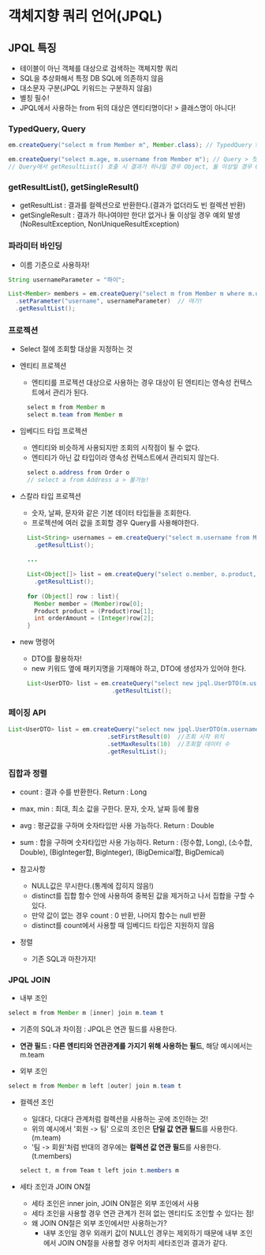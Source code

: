 객체지향 쿼리 언어(JPQL)
==========================

## JPQL 특징
- 테이블이 아닌 객체를 대상으로 검색하는 객체지향 쿼리
- SQL을 추상화해서 특정 DB SQL에 의존하지 않음
- 대소문자 구분(JPQL 키워드는 구분하지 않음)
- 별칭 필수!
- JPQL에서 사용하는 from 뒤의 대상은 엔티티명이다! > 클래스명이 아니다!

### TypedQuery, Query
```java
em.createQuery("select m from Member m", Member.class); // TypedQuery > 두번째 인자에 클래스를 설정해주었기 때문

em.createQuery("select m.age, m.username from Member m"); // Query > 첫번째 처럼 타입을 지정하지 않았다.
// Query에서 getResultList() 호출 시 결과가 하나일 경우 Object, 둘 이상일 경우 Object[] 반환
```

### getResultList(), getSingleResult()
- getResultList : 결과를 컬렉션으로 반환한다.(결과가 없더라도 빈 컬렉션 반환)
- getSingleResult : 결과가 하나여야만 한다! 없거나 둘 이상일 경우 예외 발생(NoResultException, NonUniqueResultException)

### 파라미터 바인딩
- 이름 기준으로 사용하자!
```java
String usernameParameter = "하이";

List<Member> members = em.createQuery("select m from Member m where m.username = :username", Member.class)
  .setParameter("username", usernameParameter)  // 여기!
  .getResultList();
```

### 프로젝션
- Select 절에 조회할 대상을 지정하는 것

- 엔티티 프로젝션
  - 엔티티를 프로젝션 대상으로 사용하는 경우 대상이 된 엔티티는 영속성 컨텍스트에서 관리가 된다.
  ```java
    select m from Member m
    select m.team from Member m
  ```
  
- 임베디드 타입 프로젝션
  - 엔티티와 비슷하게 사용되지만 조회의 시작점이 될 수 없다.
  - 엔티티가 아닌 값 타입이라 영속성 컨텍스트에서 관리되지 않는다.
  ```java
    select o.address from Order o
    // select a from Address a > 불가능!
  ```

- 스칼라 타입 프로젝션
  - 숫자, 날짜, 문자와 같은 기본 데이터 타입들을 조회한다.
  - 프로젝션에 여러 값을 조회할 경우 Query를 사용해야한다.
  ```java
    List<String> usernames = em.createQuery("select m.username from Member m", String.class)
      .getResultList();
    
    ...
    
    List<Object[]> list = em.createQuery("select o.member, o.product, o.orderAmount from Order o")
      .getResultList();
      
    for (Object[] row : list){
      Member member = (Member)row[0];
      Product product = (Product)row[1];
      int orderAmount = (Integer)row[2];
    }
  ```

- new 명령어 
  - DTO를 활용하자!
  - new 키워드 옆에 패키지명을 기재해야 하고, DTO에 생성자가 있어야 한다.
  ```java
    List<UserDTO> list = em.createQuery("select new jpql.UserDTO(m.username, m.age) from Member m", UserDTO.class)
                            .getResultList();
  ```

### 페이징 API
```java
List<UserDTO> list = em.createQuery("select new jpql.UserDTO(m.username, m.age) from Member m", UserDTO.class)
                            .setFirstResult(0)  //조회 시작 위치
                            .setMaxResults(10)  //조회할 데이터 수
                            .getResultList();
```

### 집합과 정렬
- count : 결과 수를 반환한다. Return : Long
- max, min : 최대, 최소 값을 구한다. 문자, 숫자, 날짜 등에 활용
- avg : 평균값을 구하며 숫자타입만 사용 가능하다. Return : Double
- sum : 합을 구하며 숫자타입만 사용 가능하다. Return : (정수합, Long), (소수합, Double), (BigInteger합, BigInteger), (BigDemical합, BigDemical)

- 참고사항
  - NULL값은 무시한다.(통계에 잡히지 않음!)
  - distinct를 집합 함수 안에 사용하여 중복된 값을 제거하고 나서 집합을 구할 수 있다.
  - 만약 값이 없는 경우 count : 0 반환, 나머지 함수는 null 반환
  - distinct를 count에서 사용할 때 임베디드 타입은 지원하지 않음
- 정렬
  - 기존 SQL과 마찬가지!

### JPQL JOIN
- 내부 조인
```java
select m from Member m [inner] join m.team t
```
- 기존의 SQL과 차이점 : JPQL은 연관 필드를 사용한다.
- **연관 필드 : 다른 엔티티와 연관관계를 가지기 위해 사용하는 필드**, 해당 예시에서는 m.team

- 외부 조인
```java
select m from Member m left [outer] join m.team t
```

- 컬렉션 조인
  - 일대다, 다대다 관계처럼 컬렉션을 사용하는 곳에 조인하는 것!
  - 위의 예시에서 '회원 -> 팀' 으로의 조인은 **단일 값 연관 필드**를 사용한다.(m.team)
  - '팀 -> 회원'처럼 반대의 경우에는 **컬렉션 값 연관 필드**를 사용한다.(t.members)
  ```java
  select t, m from Team t left join t.members m
  ```

- 세타 조인과 JOIN ON절
  - 세타 조인은 inner join, JOIN ON절은 외부 조인에서 사용
  - 세타 조인을 사용할 경우 연관 관계가 전혀 없는 엔티티도 조인할 수 있다는 점!
  - 왜 JOIN ON절은 외부 조인에서만 사용하는가?
    - 내부 조인일 경우 외래키 값이 NULL인 경우는 제외하기 때문에 내부 조인에서 JOIN ON절을 사용할 경우 어차피 세타조인과 결과가 같다.





